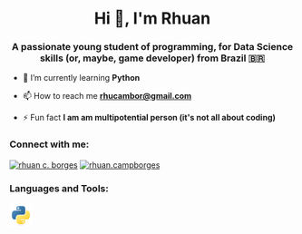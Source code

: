 <h1 align="center">Hi 👋, I'm Rhuan</h1>
<h3 align="center">A passionate young student of programming, for Data Science skills (or, maybe, game developer) from Brazil 🇧🇷</h3>

- 🌱 I’m currently learning **Python**

- 📫 How to reach me **rhucambor@gmail.com**

- ⚡ Fun fact **I am am multipotential person (it's not all about coding)**

<h3 align="left">Connect with me:</h3>
<p align="left">
<a href="https://linkedin.com/in/rhuan c. borges" target="blank"><img align="center" src="https://raw.githubusercontent.com/rahuldkjain/github-profile-readme-generator/master/src/images/icons/Social/linked-in-alt.svg" alt="rhuan c. borges" height="30" width="40" /></a>
<a href="https://instagram.com/rhuan.campborges" target="blank"><img align="center" src="https://raw.githubusercontent.com/rahuldkjain/github-profile-readme-generator/master/src/images/icons/Social/instagram.svg" alt="rhuan.campborges" height="30" width="40" /></a>
</p>

<h3 align="left">Languages and Tools:</h3>
<p align="left"> <a href="https://www.python.org" target="_blank" rel="noreferrer"> <img src="https://raw.githubusercontent.com/devicons/devicon/master/icons/python/python-original.svg" alt="python" width="40" height="40"/> </a> </p>
